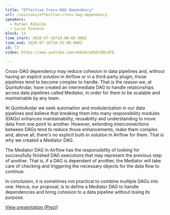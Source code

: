```yaml
---
title: "Effective Cross-DAG dependency"
url: /sessions/effective-cross-dag-dependency
speakers:
  - Rafael Ribaldo
  - Lucas Fonseca
block: 13
time_start: 2020-07-16T18:00:00.000Z
time_end: 2020-07-16T18:45:00.000Z
id: l3
video: https://www.youtube.com/embed/p66GcO0LbFQ

---
```


Cross-DAG dependency may reduce cohesion in data pipelines and, without having an explicit solution in Airflow or in a third-party plugin, those pipelines tend to become complex to handle. That is the reason we, at QuintoAndar, have created an intermediate DAG to handle relationships across data pipelines called Mediator, in order for them to be scalable and maintainable by any team.
<!--more-->


At QuintoAndar we seek automation and modularization in our data pipelines and believe that breaking them into many responsibility modules (DAGs) enhances maintainability, reusability and understanding to move data from one point to another. However, extending interconnections between DAGs tend to reduce those enhancements, make them complex and, above all, there's no explicit built-in solution in Airflow for them. That is why we created a Mediator DAG.

The Mediator DAG in Airflow has the responsibility of looking for successfully finished DAG executions that may represent the previous step of another. That is, if a DAG is dependent of another, the Mediator will take care of checking and triggering the necessary objects for the data flow to continue. 

In conclusion, it is sometimes not practical to combine multiple DAGs into one. Hence, our proposal, is to define a Mediator DAG to handle dependencies and bring cohesion to a data pipeline without losing its purpose.

[View presentation (Prezi)](https://prezi.com/view/f9qa6gKEWgdiQ0TuJvXL/)
